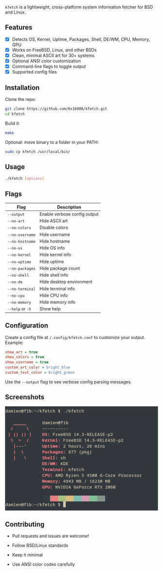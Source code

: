 `kfetch` is a lightweight, cross-platform system information fetcher for BSD and Linux.

## Features
- [x] Detects OS, Kernel, Uptime, Packages, Shell, DE/WM, CPU, Memory, GPU
- [x] Works on FreeBSD, Linux, and other BSDs
- [x] Clean, minimal ASCII art for 30+ systems
- [x] Optional ANSI color customization
- [x] Command-line flags to toggle output
- [x] Supported config files

## Installation

Clone the repo:

```sh
git clone https://github.com/0x16000/kfetch.git
cd kfetch
```

Build it:

```sh
make
```

Optional: move binary to a folder in your PATH:

```sh
sudo cp kfetch /usr/local/bin/
```

## Usage

```sh
./kfetch [options]
```

## Flags

| Flag             | Description                  |
| ---------------- | ---------------------------- |
| `--output`       | Enable verbose config output |
| `--no-art`       | Hide ASCII art               |
| `--no-colors`    | Disable colors               |
| `--no-username`  | Hide username                |
| `--no-hostname`  | Hide hostname                |
| `--no-os`        | Hide OS info                 |
| `--no-kernel`    | Hide kernel info             |
| `--no-uptime`    | Hide uptime                  |
| `--no-packages`  | Hide package count           |
| `--no-shell`     | Hide shell info              |
| `--no-de`        | Hide desktop environment     |
| `--no-terminal`  | Hide terminal info           |
| `--no-cpu`       | Hide CPU info                |
| `--no-memory`    | Hide memory info             |
| `--help` or `-h` | Show help                    |


## Configuration

Create a config file at `/.config/kfetch.conf` to customize your output. Example:

```ini
show_art = true
show_colors = true
show_username = true
custom_art_color = bright_blue
custom_text_color = bright_green
```

Use the `--output` flag to see verbose config parsing messages.

## Screenshots

![kfetch screenshot](assets/screen1.png)

## Contributing


*   Pull requests and issues are welcome!

*   Follow BSD/Linux standards

*   Keep it minimal

*   Use ANSI color codes carefully

